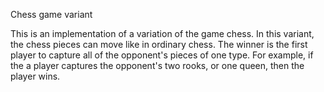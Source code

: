 Chess game variant

This is an implementation of a variation of the game chess. In this variant, the chess pieces 
can move like in ordinary chess. The winner is the first player to capture all of the
opponent's pieces of one type. For example, if the a player captures the opponent's
two rooks, or one queen, then the player wins.


